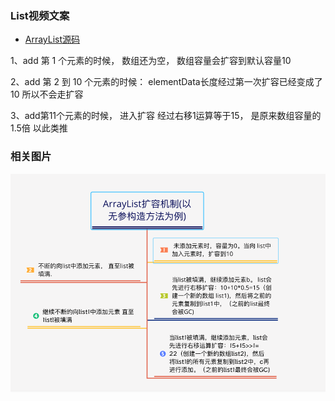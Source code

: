 ### List视频文案
- [ArrayList源码](/Code-Video/src/main/java/com/video/javaOutline/conllection/list/ArrayList.java)

1、add 第 1 个元素的时候，
数组还为空，
数组容量会扩容到默认容量10

2、add 第 2 到 10 个元素的时候：
elementData长度经过第一次扩容已经变成了10
所以不会走扩容

3、add第11个元素的时候，
进入扩容
经过右移1运算等于15，
是原来数组容量的1.5倍
以此类推


### 相关图片
![img_1.png](image/img.png)





